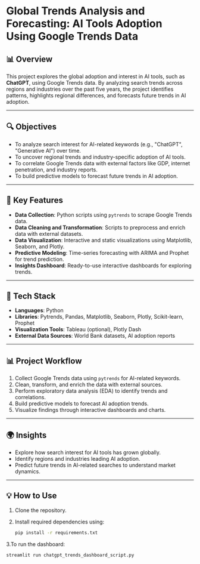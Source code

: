 # Global Trends Analysis and Forecasting: AI Tools Adoption Using Google Trends Data

## 📊 Overview
This project explores the global adoption and interest in AI tools, such as **ChatGPT**, using Google Trends data. By analyzing search trends across regions and industries over the past five years, the project identifies patterns, highlights regional differences, and forecasts future trends in AI adoption.

---

## 🔍 Objectives
- To analyze search interest for AI-related keywords (e.g., "ChatGPT", "Generative AI") over time.
- To uncover regional trends and industry-specific adoption of AI tools.
- To correlate Google Trends data with external factors like GDP, internet penetration, and industry reports.
- To build predictive models to forecast future trends in AI adoption.

---

## 📂 Key Features
- **Data Collection**: Python scripts using `pytrends` to scrape Google Trends data.
- **Data Cleaning and Transformation**: Scripts to preprocess and enrich data with external datasets.
- **Data Visualization**: Interactive and static visualizations using Matplotlib, Seaborn, and Plotly.
- **Predictive Modeling**: Time-series forecasting with ARIMA and Prophet for trend prediction.
- **Insights Dashboard**: Ready-to-use interactive dashboards for exploring trends.

---

## 🚀 Tech Stack
- **Languages**: Python
- **Libraries**: Pytrends, Pandas, Matplotlib, Seaborn, Plotly, Scikit-learn, Prophet
- **Visualization Tools**: Tableau (optional), Plotly Dash
- **External Data Sources**: World Bank datasets, AI adoption reports

---

## 📊 Project Workflow
1. Collect Google Trends data using `pytrends` for AI-related keywords.
2. Clean, transform, and enrich the data with external sources.
3. Perform exploratory data analysis (EDA) to identify trends and correlations.
4. Build predictive models to forecast AI adoption trends.
5. Visualize findings through interactive dashboards and charts.

---

## 🌍 Insights
- Explore how search interest for AI tools has grown globally.
- Identify regions and industries leading AI adoption.
- Predict future trends in AI-related searches to understand market dynamics.

---

## 💡 How to Use
1. Clone the repository.
2. Install required dependencies using:

   ```bash
   pip install -r requirements.txt
3.To run the dashboard:
   ```bash
   streamlit run chatgpt_trends_dashboard_script.py
